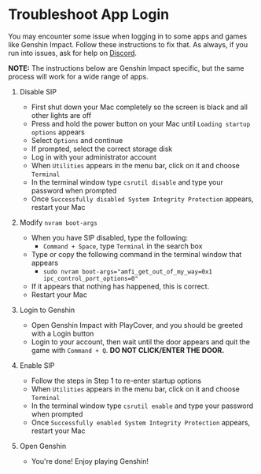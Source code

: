 # Troubleshoot App Login

You may encounter some issue when logging in to some apps and games like Genshin Impact. Follow these instructions to fix that. As always, if you run into issues, ask for help on [Discord](https://discord.gg/rMv5qxGTGC).

__NOTE:__ The instructions below are Genshin Impact specific, but the same process will work for a wide range of apps.

1. Disable SIP
    - First shut down your Mac completely so the screen is black and all other lights are off
    - Press and hold the power button on your Mac until `Loading startup options` appears
    - Select `Options` and continue
    - If prompted, select the correct storage disk
    - Log in with your administrator account 
    - When `Utilities` appears in the menu bar, click on it and choose `Terminal`
    - In the terminal window type `csrutil disable` and type your password when prompted
    - Once `Successfully disabled System Integrity Protection` appears, restart your Mac

2. Modify `nvram boot-args`
    - When you have SIP disabled, type the following:
        - `Command + Space`, type `Terminal` in the search box
    - Type or copy the following command in the terminal window that appears
        - `sudo nvram boot-args="amfi_get_out_of_my_way=0x1 ipc_control_port_options=0"`
    - If it appears that nothing has happened, this is correct.
    - Restart your Mac

3. Login to Genshin
    - Open Genshin Impact with PlayCover, and you should be greeted with a Login button
    - Login to your account, then wait until the door appears and quit the game with `Command + Q`. **DO NOT CLICK/ENTER THE DOOR.**

4. Enable SIP
    - Follow the steps in Step 1 to re-enter startup options
    - When `Utilities` appears in the menu bar, click on it and choose `Terminal`
    - In the terminal window type `csrutil enable` and type your password when prompted
    - Once `Successfully enabled System Integrity Protection` appears, restart your Mac

5. Open Genshin
    - You're done! Enjoy playing Genshin!